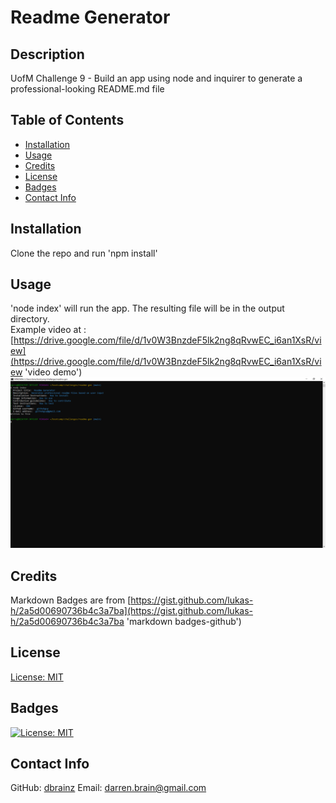 
  # Readme Generator

  ## Description
  UofM Challenge 9 - Build an app using node and inquirer to generate a professional-looking README.md file

  ## Table of Contents
  - [Installation](#installation)
  - [Usage](#usage)
  - [Credits](#credits)
  - [License](#license)
  - [Badges](#badges)
  - [Contact Info](#contact)

  <a id="installation"></a>
  ## Installation
  Clone the repo and run 'npm install'

  <a id="usage"></a>
  ## Usage
  'node index' will run the app. The resulting file will be in the output directory.\
  Example video at : [https://drive.google.com/file/d/1v0W3BnzdeF5lk2ng8qRvwEC_i6an1XsR/view](https://drive.google.com/file/d/1v0W3BnzdeF5lk2ng8qRvwEC_i6an1XsR/view 'video demo')
  ![Screenshot](<readme-gen-screenshot.png>)

  <a id="credits"></a>
  ## Credits
Markdown Badges are from [https://gist.github.com/lukas-h/2a5d00690736b4c3a7ba](https://gist.github.com/lukas-h/2a5d00690736b4c3a7ba 'markdown badges-github')
  <a id="license"></a>
  ## License
  [License: MIT](https://opensource.org/licenses/MIT 'MIT License')

  <a id="badges"></a>
  ## Badges
  [![License: MIT](https://img.shields.io/badge/License-MIT-yellow.svg)](https://opensource.org/licenses/MIT)

  <a id="contact"></a>
  ## Contact Info
  GitHub: [dbrainz](https://github.com/dbrainz 'GitHub profile')  Email: [darren.brain@gmail.com](mailto:darren.brain@gmail.com 'Email address')
